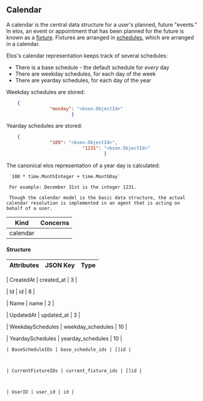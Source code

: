



Calendar
----------

A calendar is the central data structure for a user's planned, future "events." In elos, an event or appointment that has been planned for the future is known as a [fixture](fixture.md). Fixtures are arranged in [schedules](schedule.md), which are arranged in a calendar.

Elos's calendar representation keeps track of several schedules:
 - There is a base schedule - the default schedule for _every_ day
  - There are weekday schedules, for each day of the week
   - There are yearday schedules, for each day of the year

   Weekday schedules are stored:
   ``` json
       {
                   "monday": "<bson.ObjectId>"
                           }
 ```

 Yearday schedules are stored:
 ``` json
     {
                 "109": "<bson.ObjectId>",
                             "1231": "<bson.ObjectId>"
                                     }
 ```

 The canonical elos representation of a year day is calculated:

     `100 * time.MonthInteger + time.MonthDay`

     For example: December 31st is the integer 1231.

     Though the calendar model is the basic data structure, the actual calendar resolution is implemented in an agent that is acting on behalf of a user.



| Kind             | Concerns   |
| ---------------- | ---------- |
| calendar  |            |

#### Structure
| Attributes    | JSON Key      | Type          |
| ------------- | ------------- | ------------- |

| CreatedAt | created_at | 3 |

| Id | id | 8 |

| Name | name | 2 |

| UpdatedAt | updated_at | 3 |

| WeekdaySchedules | weekday_schedules | 10 |

| YeardaySchedules | yearday_schedules | 10 |



    | BaseScheduleIDs | base_schedule_ids | []id |



    | CurrentFixtureIDs | current_fixture_ids | []id |



    | UserID | user_id | id |





<!--- generated by metis/doc -->



